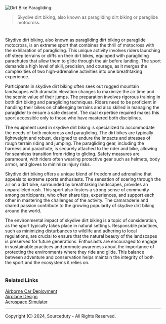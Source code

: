 ![Dirt Bike Paragliding](https://github.com/sourceduty/Skydive_Dirt_Biking/assets/123030236/73b722c6-deb2-4e7b-b0f9-a3a8374a1e6e)

> Skydive dirt biking, also known as paragliding dirt biking or paraglide motocross.

#

Skydive dirt biking, also known as paragliding dirt biking or paraglide motocross, is an extreme sport that combines the thrill of motocross with the exhilaration of paragliding. This unique activity involves riders launching off steep terrains or cliffs on their dirt bikes, equipped with paragliding parachutes that allow them to glide through the air before landing. The sport demands a high level of skill, precision, and courage, as it merges the complexities of two high-adrenaline activities into one breathtaking experience.

Participants in skydive dirt biking often seek out rugged mountain landscapes with dramatic elevation changes to maximize the air time and the scenic value of their jumps. The preparation involves rigorous training in both dirt biking and paragliding techniques. Riders need to be proficient in handling their bikes on challenging terrains and also skilled in managing the paraglider to ensure a safe descent. The dual expertise required makes this sport accessible only to those who have mastered both disciplines.

The equipment used in skydive dirt biking is specialized to accommodate the needs of both motocross and paragliding. The dirt bikes are typically lightweight and robust, designed to endure the impacts and stresses of rough terrain riding and jumping. The paragliding gear, including the harness and parachute, is securely attached to the rider and bike, allowing for seamless transition from riding to gliding. Safety measures are paramount, with riders often wearing protective gear such as helmets, body armor, and gloves to minimize injury risks.

Skydive dirt biking offers a unique blend of freedom and adrenaline that appeals to extreme sports enthusiasts. The sensation of soaring through the air on a dirt bike, surrounded by breathtaking landscapes, provides an unparalleled rush. This sport also fosters a strong sense of community among participants, who often share tips, experiences, and support each other in mastering the challenges of the activity. The camaraderie and shared passion contribute to the growing popularity of skydive dirt biking around the world.

The environmental impact of skydive dirt biking is a topic of consideration, as the sport typically takes place in natural settings. Responsible practices, such as minimizing disturbances to wildlife and adhering to local regulations, are crucial to ensure that the natural beauty of the landscapes is preserved for future generations. Enthusiasts are encouraged to engage in sustainable practices and promote awareness about the importance of protecting the environments where they ride and glide. This balance between adventure and conservation helps maintain the integrity of both the sport and the ecosystems it relies on.

#
### Related Links

[Airborne Car Deployment](https://github.com/sourceduty/Airborne_Car_Deployment)
<br>
[Airplane Design](https://github.com/sourceduty/Airplane_Design)
<br>
[Aerospace Simulator](https://github.com/sourceduty/Aerospace_Simulator)

***
Copyright (C) 2024, Sourceduty - All Rights Reserved.
